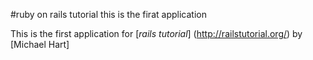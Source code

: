 #ruby on rails tutorial this is the firat application 

This is the first application for [*rails tutorial*] (http://railstutorial.org/) by [Michael Hart]
